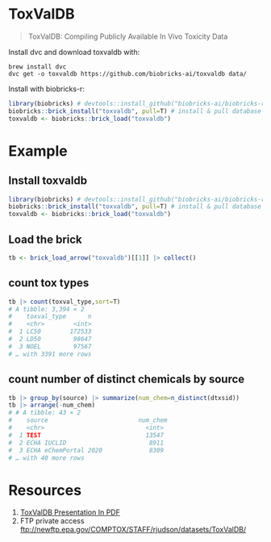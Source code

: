 # ToxValDB
> ToxValDB: Compiling Publicly Available In Vivo Toxicity Data

Install dvc and download toxvaldb with:
```
brew install dvc
dvc get -o toxvaldb https://github.com/biobricks-ai/toxvaldb data/
```

Install with biobricks-r:
```R
library(biobricks) # devtools::install_github("biobricks-ai/biobricks-r")
biobricks::brick_install("toxvaldb", pull=T) # install & pull database
toxvaldb <- biobricks::brick_load("toxvaldb")
```

# Example

## Install toxvaldb
```R
library(biobricks) # devtools::install_github("biobricks-ai/biobricks-r")
biobricks::brick_install("toxvaldb", pull=T) # install & pull database
toxvaldb <- biobricks::brick_load("toxvaldb")
```
## Load the brick
```R
tb <- brick_load_arrow("toxvaldb")[[1]] |> collect()
```
## count tox types
```R
tb |> count(toxval_type,sort=T) 
# A tibble: 3,394 × 2
#    toxval_type      n
#    <chr>        <int>
#  1 LC50        172533
#  2 LD50         98647
#  3 NOEL         97567
# … with 3391 more rows
```

## count number of distinct chemicals by source
```R
tb |> group_by(source) |> summarize(num_chem=n_distinct(dtxsid)) 
tb |> arrange(-num_chem)
# # A tibble: 43 × 2
#    source                         num_chem
#    <chr>                            <int>
#  1 TEST                             13547
#  2 ECHA IUCLID                       8911
#  3 ECHA eChemPortal 2020             8309
# … with 40 more rows
```

# Resources
1. [ToxValDB Presentation In PDF](https://epa.figshare.com/ndownloader/files/14518088)
2. FTP private access ftp://newftp.epa.gov/COMPTOX/STAFF/rjudson/datasets/ToxValDB/